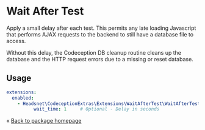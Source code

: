 
# Wait After Test

Apply a small delay after each test. This permits any late loading Javascript
that performs AJAX requests to the backend to still have a database file to
access.

Without this delay, the Codeception DB cleanup routine cleans up the database
and the HTTP request errors due to a missing or reset database.

## Usage

```yaml
extensions:
  enabled:
    - Headsnet\CodeceptionExtras\Extensions\WaitAfterTest\WaitAfterTest:
          wait_time: 1     # Optional - Delay in seconds
```

&laquo; [Back to package homepage](../../../)
